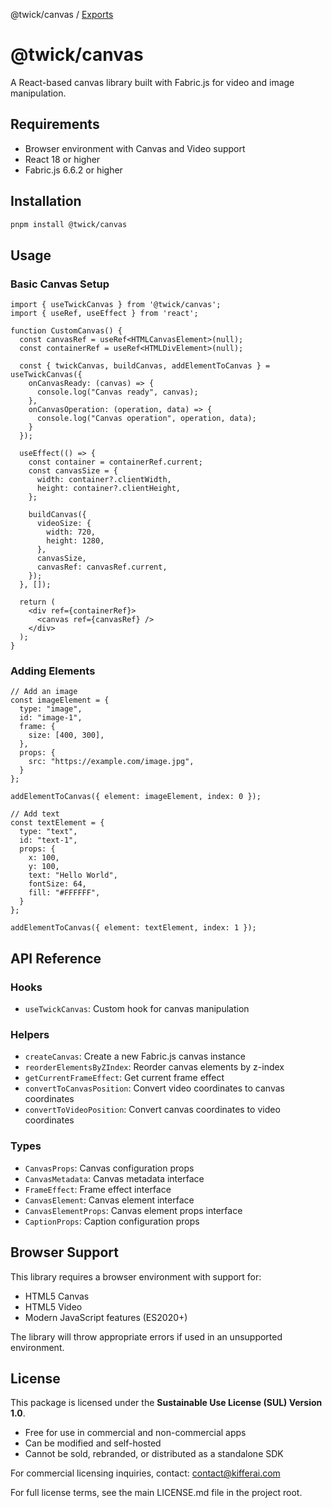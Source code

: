 @twick/canvas / [Exports](modules.md)

# @twick/canvas

A React-based canvas library built with Fabric.js for video and image manipulation.

## Requirements

- Browser environment with Canvas and Video support
- React 18 or higher
- Fabric.js 6.6.2 or higher

## Installation

```bash
pnpm install @twick/canvas
```

## Usage

### Basic Canvas Setup

```tsx
import { useTwickCanvas } from '@twick/canvas';
import { useRef, useEffect } from 'react';

function CustomCanvas() {
  const canvasRef = useRef<HTMLCanvasElement>(null);
  const containerRef = useRef<HTMLDivElement>(null);

  const { twickCanvas, buildCanvas, addElementToCanvas } = useTwickCanvas({
    onCanvasReady: (canvas) => {
      console.log("Canvas ready", canvas);
    },
    onCanvasOperation: (operation, data) => {
      console.log("Canvas operation", operation, data);
    }
  });

  useEffect(() => {
    const container = containerRef.current;
    const canvasSize = {
      width: container?.clientWidth,
      height: container?.clientHeight,
    };
    
    buildCanvas({
      videoSize: {
        width: 720,
        height: 1280,
      },
      canvasSize,
      canvasRef: canvasRef.current,
    });
  }, []);

  return (
    <div ref={containerRef}>
      <canvas ref={canvasRef} />
    </div>
  );
}
```

### Adding Elements

```tsx
// Add an image
const imageElement = {
  type: "image",
  id: "image-1",
  frame: {
    size: [400, 300],
  },
  props: {
    src: "https://example.com/image.jpg",
  }
};

addElementToCanvas({ element: imageElement, index: 0 });

// Add text
const textElement = {
  type: "text",
  id: "text-1",
  props: {
    x: 100,
    y: 100,
    text: "Hello World",
    fontSize: 64,
    fill: "#FFFFFF",
  }
};

addElementToCanvas({ element: textElement, index: 1 });
```

## API Reference

### Hooks

- `useTwickCanvas`: Custom hook for canvas manipulation

### Helpers

- `createCanvas`: Create a new Fabric.js canvas instance
- `reorderElementsByZIndex`: Reorder canvas elements by z-index
- `getCurrentFrameEffect`: Get current frame effect
- `convertToCanvasPosition`: Convert video coordinates to canvas coordinates
- `convertToVideoPosition`: Convert canvas coordinates to video coordinates

### Types

- `CanvasProps`: Canvas configuration props
- `CanvasMetadata`: Canvas metadata interface
- `FrameEffect`: Frame effect interface
- `CanvasElement`: Canvas element interface
- `CanvasElementProps`: Canvas element props interface
- `CaptionProps`: Caption configuration props

## Browser Support

This library requires a browser environment with support for:
- HTML5 Canvas
- HTML5 Video
- Modern JavaScript features (ES2020+)

The library will throw appropriate errors if used in an unsupported environment.

## License

This package is licensed under the **Sustainable Use License (SUL) Version 1.0**.

- Free for use in commercial and non-commercial apps
- Can be modified and self-hosted
- Cannot be sold, rebranded, or distributed as a standalone SDK

For commercial licensing inquiries, contact: contact@kifferai.com

For full license terms, see the main LICENSE.md file in the project root.
